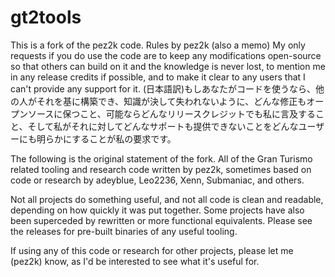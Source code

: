 # gt2tools
This is a fork of the pez2k code.
Rules by pez2k (also a memo)
My only requests if you do use the code are to keep any modifications open-source so that others can build on it and the knowledge is never lost, to mention me in any release credits if possible, and to make it clear to any users that I can't provide any support for it.
(日本語訳)もしあなたがコードを使うなら、他の人がそれを基に構築でき、知識が決して失われないように、どんな修正もオープンソースに保つこと、可能ならどんなリリースクレジットでも私に言及すること、そして私がそれに対してどんなサポートも提供できないことをどんなユーザーにも明らかにすることが私の要求です。

The following is the original statement of the fork.
All of the Gran Turismo related tooling and research code written by pez2k, sometimes based on code or research by adeyblue, Leo2236, Xenn, Submaniac, and others.

Not all projects do something useful, and not all code is clean and readable, depending on how quickly it was put together. Some projects have also been superceded by rewritten or more functional equivalents. Please see the releases for pre-built binaries of any useful tooling.

If using any of this code or research for other projects, please let me (pez2k) know, as I'd be interested to see what it's useful for.
